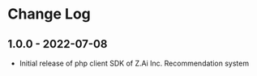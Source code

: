 # Change Log

## 1.0.0 - 2022-07-08
- Initial release of php client SDK of Z.Ai Inc. Recommendation system
